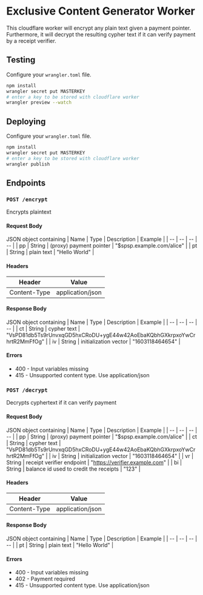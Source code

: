 # Exclusive Content Generator Worker

This cloudflare worker will encrypt any plain text given a payment pointer. Furthermore, it will decrypt the resulting cypher text if it can verify payment by a receipt verifier.

## Testing

Configure your `wrangler.toml` file.

```sh
npm install
wrangler secret put MASTERKEY
# enter a key to be stored with cloudflare worker
wrangler preview --watch
```

## Deploying

Configure your `wrangler.toml` file.

```sh
npm install
wrangler secret put MASTERKEY
# enter a key to be stored with cloudflare worker
wrangler publish
```

## Endpoints

### `POST /encrypt`

Encrypts plaintext

#### Request Body

JSON object containing
| Name | Type | Description | Example |
| -- | -- | -- | -- |
| pp | String | (proxy) payment pointer | "\$spsp.example.com/alice" |
| pt | String | plain text | "Hello World" |

#### Headers

| Header       | Value            |
| ------------ | ---------------- |
| Content-Type | application/json |

#### Response Body

JSON object containing
| Name | Type | Description | Example |
| -- | -- | -- | -- |
| ct | String | cypher text | "VsPD81db5Ts9rUnvxqGD5hxCRoDU+ygE44w42AoEbaKQbhGXkrpxoYwCrhrtR2MmFfOg" |
| iv | String | initialization vector | "1603118464654" |

#### Errors

- 400 - Input variables missing
- 415 - Unsupported content type. Use application/json

### `POST /decrypt`

Decrypts cyphertext if it can verify payment

#### Request Body

JSON object containing
| Name | Type | Description | Example |
| -- | -- | -- | -- |
| pp | String | (proxy) payment pointer | "\$spsp.example.com/alice" |
| ct | String | cypher text | "VsPD81db5Ts9rUnvxqGD5hxCRoDU+ygE44w42AoEbaKQbhGXkrpxoYwCrhrtR2MmFfOg" |
| iv | String | initialization vector | "1603118464654" |
| vr | String | receipt verifier endpoint | "https://verifier.example.com" |
| bi | String | balance id used to credit the receipts | "123" |

#### Headers

| Header       | Value            |
| ------------ | ---------------- |
| Content-Type | application/json |

#### Response Body

JSON object containing
| Name | Type | Description | Example |
| -- | -- | -- | -- |
| pt | String | plain text | "Hello World" |

#### Errors

- 400 - Input variables missing
- 402 - Payment required
- 415 - Unsupported content type. Use application/json
